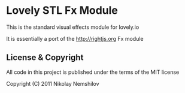 # Lovely STL Fx Module

This is the standard visual effects module for lovely.io

It is essentially a port of the http://rightjs.org Fx module



## License & Copyright

All code in this project is published under the terms of the MIT license

Copyright (C) 2011 Nikolay Nemshilov